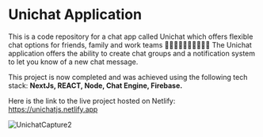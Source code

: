 # Unichat Application
This is a code repository for a chat app called Unichat which offers flexible chat options for friends, family and work teams 👨‍👩‍👧‍👦👩🏽‍🎓👩🏼‍🦼
The Unichat application offers the ability to create chat groups and a notification system to let you know of a new chat message.

This project is now completed and was achieved using the following tech stack: **NextJs, REACT, Node, Chat Engine, Firebase.**

Here is the link to the live project hosted on Netlify: https://unichatjs.netlify.app

![UnichatCapture2](https://user-images.githubusercontent.com/73794416/134774388-a3559b38-d1df-4f64-95bd-ea7f28fdd13b.PNG)

